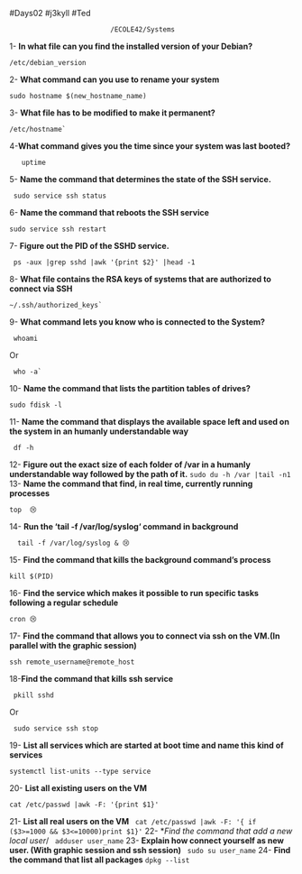 
 #Days02
 #j3kyll
 #Ted
 							
 							 /ECOLE42/Systems
 							 
 1-
 **In what file can you find the installed version of your Debian?**
 
    /etc/debian_version
 
 2-
 **What command can you use to rename your system**
 
    sudo hostname $(new_hostname_name) 
 
 3-
 **What file has to be modified to make it permanent?**
 
    /etc/hostname`
  
 4-**What command gives you the time since your system was last booted?**
 
       uptime 
 5-
 **Name the command that determines the state of the SSH service.**
 
     sudo service ssh status
 6-
 **Name the command that reboots the SSH service**
 
    sudo service ssh restart 
 7-
 **Figure out the PID of the SSHD service.**
 
     ps -aux |grep sshd |awk '{print $2}' |head -1
     
 8-
 **What file contains the RSA keys of systems that are authorized to connect via SSH**
 
    ~/.ssh/authorized_keys` 
 9-
 **What command lets you know who is connected to the System?**
 
     whoami
     
 Or
       
     who -a` 
 10-
 **Name the command that lists the partition tables of drives?**
 
    sudo fdisk -l
  
 11-
 **Name the command that displays the available space left and used on the system in an humanly understandable way**
 
     df -h
 
 12-
 **Figure out the exact size of each folder of /var in a humanly understandable way followed by the path of it.**
  `sudo du -h /var |tail -n1 ` 
 13-
 **Name the command that find, in real time, currently running processes**
 
    top  😢
   
 14-
 **Run the ‘tail -f /var/log/syslog‘ command in background**
 
      tail -f /var/log/syslog & 😢
  
 15-
 **Find the command that kills the background command’s process**
 
    kill $(PID)
  
 16-
 **Find the service which makes it possible to run specific tasks following a regular schedule**
 
    cron 😢
  
 17-
 **Find the command that allows you to connect via ssh on the VM.(In parallel with
the graphic session)**

    ssh remote_username@remote_host
    
 18-**Find the command that kills ssh service**
 
 
     pkill sshd 
    
  Or  
    
     sudo service ssh stop
 19-
 **List all services which are started at boot time and name this kind of services**
 
    systemctl list-units --type service
  
 20-
 **List all existing users on the VM**
 
    cat /etc/passwd |awk -F: '{print $1}'
    
 21-
 **List all real users on the VM**
  ` cat /etc/passwd |awk -F: '{ if ($3>=1000 && $3<=10000)print $1}'` 
 22-
 **Find the command that add a new local user*/
  ` adduser user_name` 
 23-
 **Explain how connect yourself as new user. (With graphic session and ssh session)**
  ` sudo su user_name` 
 24-
 **Find the command that list all packages**
  `dpkg --list ` 
 
